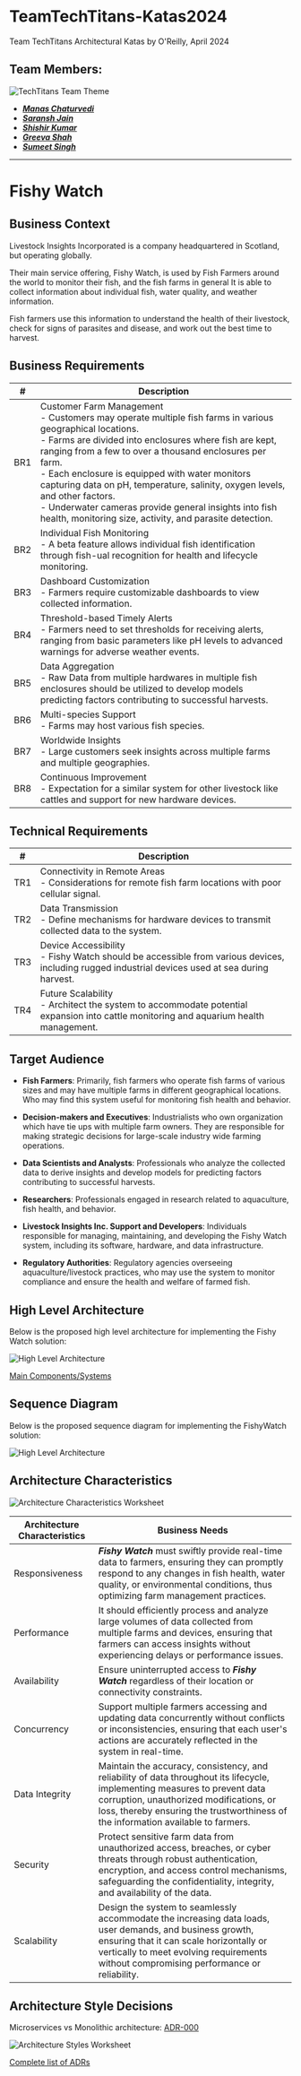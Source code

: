 # TeamTechTitans-Katas2024

Team TechTitans Architectural Katas by O'Reilly, April 2024

## Team Members:

![TechTitans Team Theme](Assets/techtitans-katas-2024.png)

- [***Manas Chaturvedi***](https://www.linkedin.com/in/manaschaturvedi2202/)
- [***Saransh Jain***](https://www.linkedin.com/in/saranshj9/)
- [***Shishir Kumar***](https://www.linkedin.com/in/shishir1995/)
- [***Greeva Shah***](https://www.linkedin.com/in/greevashah/)
- [***Sumeet Singh***](https://www.linkedin.com/in/sumeet-singh-724839133/)

---

# Fishy Watch

## Business Context
Livestock Insights Incorporated is a company headquartered in Scotland, but
operating globally.

Their main service offering, Fishy Watch, is used by Fish Farmers around the world to monitor their fish, and the fish farms in general
It is able to collect information about individual fish, water quality, and weather information.

Fish farmers use this information to understand the health of their livestock, check for signs of parasites and disease, and work out the best time to harvest.

## Business Requirements
| # | Description |
| ---- |-------------|
| BR1      | Customer Farm Management <br> - Customers may operate multiple fish farms in various geographical locations. <br> - Farms are divided into enclosures where fish are kept, ranging from a few to over a thousand enclosures per farm. <br> - Each enclosure is equipped with water monitors capturing data on pH, temperature, salinity, oxygen levels, and other factors. <br> - Underwater cameras provide general insights into fish health, monitoring size, activity, and parasite detection. |
| BR2      | Individual Fish Monitoring <br> - A beta feature allows individual fish identification through fish-ual recognition for health and lifecycle monitoring. |
| BR3 | Dashboard Customization <br> - Farmers require customizable dashboards to view collected information. |
| BR4 | Threshold-based Timely Alerts <br> - Farmers need to set thresholds for receiving alerts, ranging from basic parameters like pH levels to advanced warnings for adverse weather events. |
| BR5 | Data Aggregation <br> - Raw Data from multiple hardwares in multiple fish enclosures should be utilized to develop models predicting factors contributing to successful harvests. |
| BR6 | Multi-species Support <br> - Farms may host various fish species. |
| BR7 | Worldwide Insights <br> - Large customers seek insights across multiple farms and multiple geographies. |
| BR8 | Continuous Improvement <br> - Expectation for a similar system for other livestock like cattles and support for new hardware devices. |

## Technical Requirements
| # | Description |
| ---- |-------------|
| TR1      | Connectivity in Remote Areas <br> - Considerations for remote fish farm locations with poor cellular signal. |
| TR2      | Data Transmission <br> - Define mechanisms for hardware devices to transmit collected data to the system. |
| TR3 | Device Accessibility <br> - Fishy Watch should be accessible from various devices, including rugged industrial devices used at sea during harvest. |
| TR4 | Future Scalability <br> - Architect the system to accommodate potential expansion into cattle monitoring and aquarium health management. |

## Target Audience

- **Fish Farmers**: Primarily, fish farmers who operate fish farms of various sizes and may have multiple farms in different geographical locations. Who may find this system useful for monitoring fish health and behavior.

- **Decision-makers and Executives**: Industrialists who own organization which have tie ups with multiple farm owners. They are responsible for making strategic decisions for large-scale industry wide farming operations.

- **Data Scientists and Analysts**: Professionals who analyze the collected data to derive insights and develop models for predicting factors contributing to successful harvests.
   
- **Researchers**: Professionals engaged in research related to aquaculture, fish health, and behavior.

- **Livestock Insights Inc. Support and Developers**: Individuals responsible for managing, maintaining, and developing the Fishy Watch system, including its software, hardware, and data infrastructure.

- **Regulatory Authorities**: Regulatory agencies overseeing aquaculture/livestock practices, who may use the system to monitor compliance and ensure the health and welfare of farmed fish.

## High Level Architecture
Below is the proposed high level architecture for implementing the Fishy Watch solution:

![High Level Architecture](Assets/high-level-diagram.png)

[Main Components/Systems](SoftwareSystems/)

## Sequence Diagram 
Below is the proposed sequence diagram for implementing the FishyWatch solution:

![High Level Architecture](Assets/sequence_diagrams/fish_watch_sequence_diagram.png) 
## Architecture Characteristics

![Architecture Characteristics Worksheet](Assets/architecture-worksheet.png)

| Architecture Characteristics  | Business Needs |
| ------------- | ------------- |
| Responsiveness | ***Fishy Watch*** must swiftly provide real-time data to farmers, ensuring they can promptly respond to any changes in fish health, water quality, or environmental conditions, thus optimizing farm management practices. |
| Performance | It should efficiently process and analyze large volumes of data collected from multiple farms and devices, ensuring that farmers can access insights without experiencing delays or performance issues. |
| Availability | Ensure uninterrupted access to ***Fishy Watch*** regardless of their location or connectivity constraints. |
| Concurrency  | Support multiple farmers accessing and updating data concurrently without conflicts or inconsistencies, ensuring that each user's actions are accurately reflected in the system in real-time. |
| Data Integrity | Maintain the accuracy, consistency, and reliability of data throughout its lifecycle, implementing measures to prevent data corruption, unauthorized modifications, or loss, thereby ensuring the trustworthiness of the information available to farmers. |
| Security  | Protect sensitive farm data from unauthorized access, breaches, or cyber threats through robust authentication, encryption, and access control mechanisms, safeguarding the confidentiality, integrity, and availability of the data. |
| Scalability | Design the system to seamlessly accommodate the increasing data loads, user demands, and business growth, ensuring that it can scale horizontally or vertically to meet evolving requirements without compromising performance or reliability. |

## Architecture Style Decisions

Microservices vs Monolithic architecture: [ADR-000](ADRs/000-architectural-approach.md)

![Architecture Styles Worksheet](Assets/architecture-styles-worksheet.png)

[Complete list of ADRs](ADRs/)
